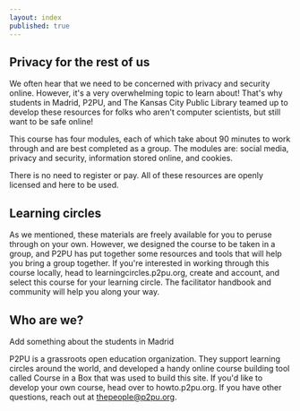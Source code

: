 ```yaml
---
layout: index
published: true
---
```


## Privacy for the rest of us

We often hear that we need to be concerned with privacy and security online. However, it's a very overwhelming topic to learn about! That's why students in Madrid, P2PU, and The Kansas City Public Library teamed up to develop these resources for folks who aren't computer scientists, but still want to be safe online!

This course has four modules, each of which take about 90 minutes to work through and are best completed as a group. The modules are: social media, privacy and security, information stored online, and cookies. 

There is no need to register or pay. All of these resources are openly licensed and here to be used. 
		
## Learning circles

As we mentioned, these materials are freely available for you to peruse through on your own. However, we designed the course to be taken in a group, and P2PU has put together some resources and tools that will help you bring a group together. If you're interested in working through this course locally, head to learningcircles.p2pu.org, create and account, and select this course for your learning circle. The facilitator handbook and community will help you along your way.

			
## Who are we?

Add something about the students in Madrid

P2PU is a grassroots open education organization. They support learning circles around the world, and developed a handy online course building tool called Course in a Box that was used to build this site. If you'd like to develop your own course, head over to howto.p2pu.org. If you have other questions, reach out at thepeople@p2pu.org.
